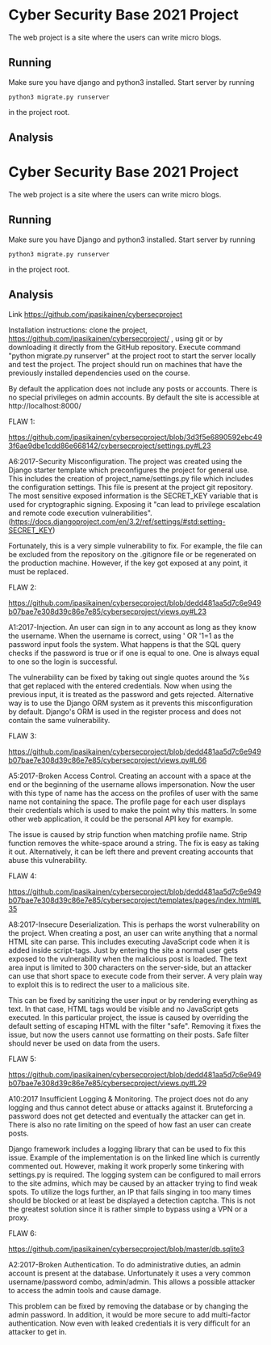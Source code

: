 # Cyber Security Base 2021 Project
The web project is a site where the users can write micro blogs.

## Running
Make sure you have django and python3 installed. Start server by running
```
python3 migrate.py runserver
```
in the project root.

## Analysis
# Cyber Security Base 2021 Project
The web project is a site where the users can write micro blogs.

## Running
Make sure you have Django and python3 installed. Start server by running
```
python3 migrate.py runserver
```
in the project root.

## Analysis
Link https://github.com/jpasikainen/cybersecproject

Installation instructions: clone the project, https://github.com/jpasikainen/cybersecproject/ , using git or by downloading it directly from the GitHub repository. Execute command "python migrate.py runserver" at the project root to start the server locally and test the project. The project should run on machines that have the previously installed dependencies used on the course.

By default the application does not include any posts or accounts. There is no special privileges on admin accounts. By default the site is accessible at http://localhost:8000/

FLAW 1:

https://github.com/jpasikainen/cybersecproject/blob/3d3f5e6890592ebc493f6ae9dbe1cdd86e668142/cybersecproject/settings.py#L23

A6:2017-Security Misconfiguration. The project was created using the Django starter template which preconfigures the project for general use. This includes the creation of project_name/settings.py file which includes the configuration settings. This file is present at the project git repository. The most sensitive exposed information is the SECRET_KEY variable that is used for cryptographic signing. Exposing it "can lead to privilege escalation and remote code execution vulnerabilities". (https://docs.djangoproject.com/en/3.2/ref/settings/#std:setting-SECRET_KEY)

Fortunately, this is a very simple vulnerability to fix. For example, the file can be excluded from the repository on the .gitignore file or be regenerated on the production machine. However, if the key got exposed at any point, it must be replaced.

FLAW 2:

https://github.com/jpasikainen/cybersecproject/blob/dedd481aa5d7c6e949b07bae7e308d39c86e7e85/cybersecproject/views.py#L23

A1:2017-Injection. An user can sign in to any account as long as they know the username. When the username is correct, using ' OR '1=1 as the password input fools the system. What happens is that the SQL query checks if the password is true or if one is equal to one. One is always equal to one so the login is successful.

The vulnerability can be fixed by taking out single quotes around the %s that get replaced with the entered credentials. Now when using the previous input, it is treated as the password and gets rejected. Alternative way is to use the Django ORM system as it prevents this misconfiguration by default. Django's ORM is used in the register process and does not contain the same vulnerability.

FLAW 3:

https://github.com/jpasikainen/cybersecproject/blob/dedd481aa5d7c6e949b07bae7e308d39c86e7e85/cybersecproject/views.py#L66

A5:2017-Broken Access Control. Creating an account with a space at the end or the beginning of the username allows impersonation. Now the user with this type of name has the access on the profiles of user with the same name not containing the space. The profile page for each user displays their credentials which is used to make the point why this matters. In some other web application, it could be the personal API key for example.

The issue is caused by strip function when matching profile name. Strip function removes the white-space around a string. The fix is easy as taking it out. Alternatively, it can be left there and prevent creating accounts that abuse this vulnerability.

FLAW 4:

https://github.com/jpasikainen/cybersecproject/blob/dedd481aa5d7c6e949b07bae7e308d39c86e7e85/cybersecproject/templates/pages/index.html#L35

A8:2017-Insecure Deserialization. This is perhaps the worst vulnerability on the project. When creating a post, an user can write anything that a normal HTML site can parse. This includes executing JavaScript code when it is added inside script-tags. Just by entering the site a normal user gets exposed to the vulnerability when the malicious post is loaded. The text area input is limited to 300 characters on the server-side, but an attacker can use that short space to execute code from their server. A very plain way to exploit this is to redirect the user to a malicious site.

This can be fixed by sanitizing the user input or by rendering everything as text. In that case, HTML tags would be visible and no JavaScript gets executed. In this particular project, the issue is caused by overriding the default setting of escaping HTML with the filter "safe". Removing it fixes the issue, but now the users cannot use formatting on their posts. Safe filter should never be used on data from the users.

FLAW 5:

https://github.com/jpasikainen/cybersecproject/blob/dedd481aa5d7c6e949b07bae7e308d39c86e7e85/cybersecproject/views.py#L29

A10:2017 Insufficient Logging & Monitoring. The project does not do any logging and thus cannot detect abuse or attacks against it. Bruteforcing a password does not get detected and eventually the attacker can get in. There is also no rate limiting on the speed of how fast an user can create posts.

Django framework includes a logging library that can be used to fix this issue. Example of the implementation is on the linked line which is currently commented out. However, making it work properly some tinkering with settings.py is required. The logging system can be configured to mail errors to the site admins, which may be caused by an attacker trying to find weak spots. To utilize the logs further, an IP that fails singing in too many times should be blocked or at least be displayed a detection captcha. This is not the greatest solution since it is rather simple to bypass using a VPN or a proxy.

FLAW 6:

https://github.com/jpasikainen/cybersecproject/blob/master/db.sqlite3

A2:2017-Broken Authentication. To do administrative duties, an admin account is present at the database. Unfortunately it uses a very common username/password combo, admin/admin. This allows a possible attacker to access the admin tools and cause damage.

This problem can be fixed by removing the database or by changing the admin password. In addition, it would be more secure to add multi-factor authentication. Now even with leaked credentials it is very difficult for an attacker to get in.